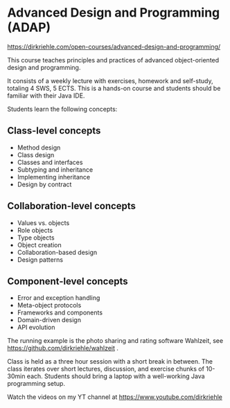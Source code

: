 # Advanced Design and Programming (ADAP)

https://dirkriehle.com/open-courses/advanced-design-and-programming/

This course teaches principles and practices of advanced object-oriented design and programming.

It consists of a weekly lecture with exercises, homework and self-study, totaling 4 SWS, 5 ECTS. This is a hands-on course and students should be familiar with their Java IDE. 

Students learn the following concepts:

## Class-level concepts

- Method design
- Class design
- Classes and interfaces
- Subtyping and inheritance
- Implementing inheritance
- Design by contract

## Collaboration-level concepts

- Values vs. objects
- Role objects
- Type objects
- Object creation
- Collaboration-based design
- Design patterns

## Component-level concepts

- Error and exception handling
- Meta-object protocols
- Frameworks and components
- Domain-driven design
- API evolution

The running example is the photo sharing and rating software Wahlzeit, see https://github.com/dirkriehle/wahlzeit . 

Class is held as a three hour session with a short break in between. The class iterates over short lectures, discussion, and exercise chunks of 10-30min each. Students should bring a laptop with a well-working Java programming setup.

Watch the videos on my YT channel at https://www.youtube.com/dirkriehle

